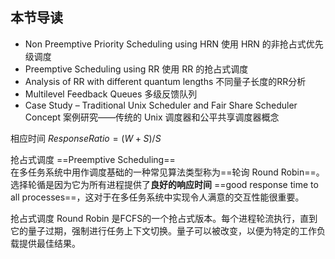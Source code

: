 ## 本节导读

- Non Preemptive Priority Scheduling using HRN 使用 HRN 的非抢占式优先级调度
- Preemptive Scheduling using RR 使用 RR 的抢占式调度
- Analysis of RR with different quantum lengths 不同量子长度的RR分析
- Multilevel Feedback Queues 多级反馈队列
- Case Study – Traditional Unix Scheduler and Fair Share Scheduler Concept 案例研究——传统的 Unix 调度器和公平共享调度器概念

相应时间 $Response Ratio = (W + S)/S$

抢占式调度 ==Preemptive Scheduling==  
在多任务系统中用作调度基础的一种常见算法类型称为==轮询 Round Robin==。 选择轮循是因为它为所有进程提供了**良好的响应时间** ==good response time to all processes==，这对于在多任务系统中实现令人满意的交互性能很重要。

抢占式调度 Round Robin 是FCFS的一个抢占式版本。每个进程轮流执行，直到它的量子过期，强制进行任务上下文切换。量子可以被改变，以便为特定的工作负载提供最佳结果。